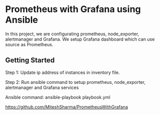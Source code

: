 # Prometheus with Grafana using Ansible

In this project, we are configurating prometheus, node_exporter, alertmanager and Grafana. We setup Grafana dashboard which can use source as Prometheus.

## Getting Started

Step 1: Update ip address of instances in inventory file.

Step 2: Run ansible command to setup prometheus, node_exporter, alertmanager and Grafana services

Ansible command: ansible-playbook playbook.yml


https://github.com/MiteshSharma/PrometheusWithGrafana